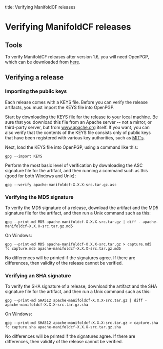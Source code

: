 title: Verifying ManifoldCF releases

# Verifying ManifoldCF releases

## Tools

 To verify ManifoldCF releases after version 1.6, you will need OpenPGP, which can be downloaded from [here](http://www.gnupg.org/download/).  

## Verifying a release

### Importing the public keys

Each release comes with a KEYS file. Before you can verify the release artifacts, you must import the KEYS file into OpenPGP.

Start by downloading the KEYS file for the release to your local machine. Be sure that you download this file from an Apache server -- not a mirror, or third-party server, but from www.apache.org itself. If you want, you can also verify that the contents of the KEYS file consists only of public keys that have been registered with various key authorities, such as [MIT's](http://pgp.mit.edu/).

Next, load the KEYS file into OpenPGP, using a command like this:

`gpg --import KEYS`

Perform the most basic level of verification by downloading the ASC signature file for the artifact, and then running a command such as this (good for both Windows and Unix):

`gpg --verify apache-manifoldcf-X.X.X-src.tar.gz.asc`

### Verifying the MD5 signature

To verify the MD5 signature of a release, download the artifact and the MD5 signature file for the artifact, and then run a Unix command such as this:

`gpg --print-md MD5 apache-manifoldcf-X.X.X-src.tar.gz | diff - apache-manifoldcf-X.X.X-src.tar.gz.md5`

On Windows:

`gpg --print-md MD5 apache-manifoldcf-X.X.X-src.tar.gz > capture.md5`<br/>`fc capture.md5 apache-manifoldcf-X.X.X-src.tar.gz.md5`

No differences will be printed if the signatures agree. If there are differences, then validity of the release cannot be verified.

### Verifying an SHA signature

To verify the SHA signature of a release, download the artifact and the SHA signature file for the artifact, and then run a Unix command such as this:

`gpg --print-md SHA512 apache-manifoldcf-X.X.X-src.tar.gz | diff - apache-manifoldcf-X.X.X-src.tar.gz.sha`

On Windows:

`gpg --print-md SHA512 apache-manifoldcf-X.X.X-src.tar.gz > capture.sha`<br/>`fc capture.sha apache-manifoldcf-X.X.X-src.tar.gz.sha`

No differences will be printed if the signatures agree. If there are differences, then validity of the release cannot be verified.
